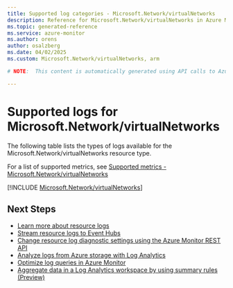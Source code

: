 ```yaml
---
title: Supported log categories - Microsoft.Network/virtualNetworks
description: Reference for Microsoft.Network/virtualNetworks in Azure Monitor Logs.
ms.topic: generated-reference
ms.service: azure-monitor
ms.author: orens
author: osalzberg
ms.date: 04/02/2025
ms.custom: Microsoft.Network/virtualNetworks, arm

# NOTE:  This content is automatically generated using API calls to Azure. Any edits made on these files will be overwritten in the next run of the script. 

---
```





# Supported logs for Microsoft.Network/virtualNetworks  
The following table lists the types of logs available for the Microsoft.Network/virtualNetworks resource type.
  
  
  
For a list of supported metrics, see [Supported metrics - Microsoft.Network/virtualNetworks](../supported-metrics/microsoft-network-virtualnetworks-metrics.md)  
  

  
[!INCLUDE [Microsoft.Network/virtualNetworks](~/reusable-content/ce-skilling/azure/includes/azure-monitor/reference/logs/microsoft-network-virtualnetworks-logs-include.md)]  
  

## Next Steps

* [Learn more about resource logs](/azure/azure-monitor/essentials/platform-logs-overview)
* [Stream resource logs to Event Hubs](/azure/azure-monitor/essentials/resource-logs#send-to-azure-event-hubs)
* [Change resource log diagnostic settings using the Azure Monitor REST API](/rest/api/monitor/diagnosticsettings)
* [Analyze logs from Azure storage with Log Analytics](/azure/azure-monitor/essentials/resource-logs#send-to-log-analytics-workspace)
* [Optimize log queries in Azure Monitor](/azure/azure-monitor/logs/query-optimization)
* [Aggregate data in a Log Analytics workspace by using summary rules (Preview)](/azure/azure-monitor/logs/summary-rules)